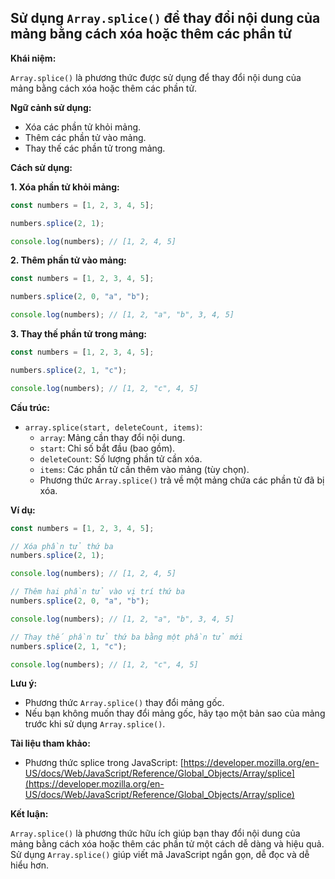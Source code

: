 ## Sử dụng `Array.splice()` để thay đổi nội dung của mảng bằng cách xóa hoặc thêm các phần tử

**Khái niệm:**

`Array.splice()` là phương thức được sử dụng để thay đổi nội dung của mảng bằng cách xóa hoặc thêm các phần tử.

**Ngữ cảnh sử dụng:**

- Xóa các phần tử khỏi mảng.
- Thêm các phần tử vào mảng.
- Thay thế các phần tử trong mảng.

**Cách sử dụng:**

**1. Xóa phần tử khỏi mảng:**

```javascript
const numbers = [1, 2, 3, 4, 5];

numbers.splice(2, 1);

console.log(numbers); // [1, 2, 4, 5]
```

**2. Thêm phần tử vào mảng:**

```javascript
const numbers = [1, 2, 3, 4, 5];

numbers.splice(2, 0, "a", "b");

console.log(numbers); // [1, 2, "a", "b", 3, 4, 5]
```

**3. Thay thế phần tử trong mảng:**

```javascript
const numbers = [1, 2, 3, 4, 5];

numbers.splice(2, 1, "c");

console.log(numbers); // [1, 2, "c", 4, 5]
```

**Cấu trúc:**

- `array.splice(start, deleteCount, items)`:
  - `array`: Mảng cần thay đổi nội dung.
  - `start`: Chỉ số bắt đầu (bao gồm).
  - `deleteCount`: Số lượng phần tử cần xóa.
  - `items`: Các phần tử cần thêm vào mảng (tùy chọn).
  - Phương thức `Array.splice()` trả về một mảng chứa các phần tử đã bị xóa.

**Ví dụ:**

```javascript
const numbers = [1, 2, 3, 4, 5];

// Xóa phần tử thứ ba
numbers.splice(2, 1);

console.log(numbers); // [1, 2, 4, 5]

// Thêm hai phần tử vào vị trí thứ ba
numbers.splice(2, 0, "a", "b");

console.log(numbers); // [1, 2, "a", "b", 3, 4, 5]

// Thay thế phần tử thứ ba bằng một phần tử mới
numbers.splice(2, 1, "c");

console.log(numbers); // [1, 2, "c", 4, 5]
```

**Lưu ý:**

- Phương thức `Array.splice()` thay đổi mảng gốc.
- Nếu bạn không muốn thay đổi mảng gốc, hãy tạo một bản sao của mảng trước khi sử dụng `Array.splice()`.

**Tài liệu tham khảo:**

- Phương thức splice trong JavaScript: [https://developer.mozilla.org/en-US/docs/Web/JavaScript/Reference/Global_Objects/Array/splice](https://developer.mozilla.org/en-US/docs/Web/JavaScript/Reference/Global_Objects/Array/splice)

**Kết luận:**

`Array.splice()` là phương thức hữu ích giúp bạn thay đổi nội dung của mảng bằng cách xóa hoặc thêm các phần tử một cách dễ dàng và hiệu quả. Sử dụng `Array.splice()` giúp viết mã JavaScript ngắn gọn, dễ đọc và dễ hiểu hơn.
